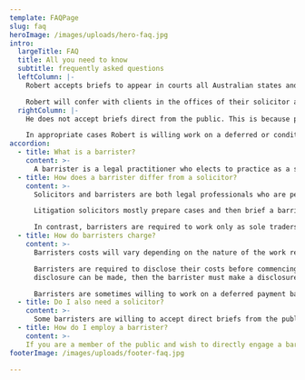 ```yaml
---
template: FAQPage
slug: faq
heroImage: /images/uploads/hero-faq.jpg
intro:
  largeTitle: FAQ
  title: All you need to know
  subtitle: frequently asked questions
  leftColumn: |-
    Robert accepts briefs to appear in courts all Australian states and territories. He accepts briefs both paper and electronic format. Electronic briefs may be delivered either by email or on USB or other media via his PO Box. PDF format is preferred. Paper briefs are to be addressed to his Post Office box. Please allow appropriate time for delivery of all hard-copy mail communications.

    Robert will confer with clients in the offices of their solicitor and when he works interstate does so on a fly-in-fly-out basis. Robert only accepts briefs for clients via their solicitor.
  rightColumn: |-
    He does not accept briefs direct from the public. This is because pre-trial litigation work is complex, labour intensive, and requires the the attention of an experienced solicitor. No work will be commenced by Robert (unless urgent) until appropriate agreement is reached about the terms of his retainer. Cost estimates are available upon request.

    In appropriate cases Robert is willing work on a deferred or conditional basis. It is often necessary to review the brief before any cost estimate can be made. In large, complex or urgent matters he may require some payment for perusal of the brief before considering alternate cost arrangements. Before sending a brief you should phone Robert to discuss the matter and confirm his availability.
accordion:
  - title: What is a barrister?
    content: >-
      A barrister is a legal practitioner who elects to practice as a specialist advocate in courts. Barristers must undertake special training before they can become members of their Bar Association. The word barrister refers to someone who has been “called to the bar” and who then becomes a “barrister-at-law".
  - title: How does a barrister differ from a solicitor?
    content: >-
      Solicitors and barristers are both legal professionals who are permitted to appear in courts. Most solicitors spend their careers performing transactional work for clients, such as property transfers, drawing wills, preparing contracts, etc.

      Litigation solicitors mostly prepare cases and then brief a barrister to appear at court on their client's behalf. Solicitors also brief barristers to advise their clients on specialist areas of legal knowledge. Solicitors often work in law firms and may choose to only represent special categories of client.

      In contrast, barristers are required to work only as sole traders and are ethically bound (subject to agreement being reached as to their costs) to accept briefs on behalf of any client.
  - title: How do barristers charge?
    content: >-
      Barristers costs will vary depending on the nature of the work required, their special expertise, and their seniority. Barristers charge costs that are either based on the time spent or, on occasion, a fixed cost on brief.

      Barristers are required to disclose their costs before commencing work. If urgent work is required before a cost
      disclosure can be made, then the barrister must make a disclosure at the earliest opportunity. A barrister is (usually) not to perform any work for a client unless a cost agreement has first been reached.

      Barristers are sometimes willing to work on a deferred payment basis. Other barristers may be willing to work on a conditional basis - that is - where payment depends wholly or partly upon success in the case.
  - title: Do I also need a solicitor?
    content: >-
      Some barristers are willing to accept direct briefs from the public. This usually occurs with barristers conducting criminal work in lower courts. Many (probably most) barristers will only accept client briefs via a solicitor's firm. Litigation work is often very complex and labour intensive. Barristers must work as sole traders so they lack the human and other resources that a solicitors firm can devote to pre-trial paperwork. Robert only accepts briefs via a solicitor.
  - title: How do I employ a barrister?
    content: >-
    If you are a member of the public and wish to directly engage a barrister then you should phone around to find someone who is suitable. If you already have a solicitor then he or she will advise you about which barristers are best suited to your circumstances. You can carry out your own research into the barristers suggested, but your solicitor is often the best source of information in this regard.
footerImage: /images/uploads/footer-faq.jpg

---
```

